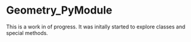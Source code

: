 # Geometry_PyModule
This is a work in of progress. It was initally started to explore classes and special methods.
